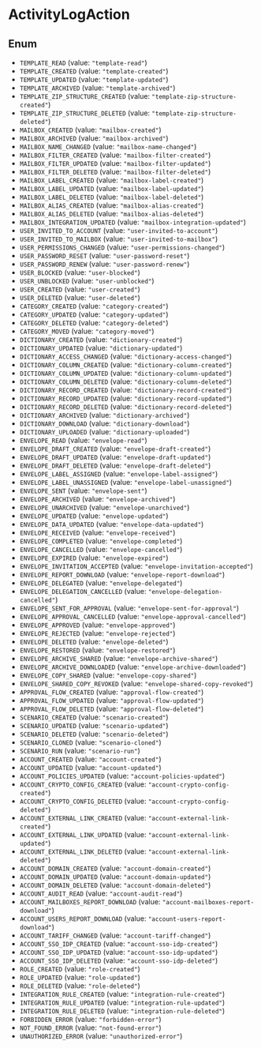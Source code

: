 # ActivityLogAction

## Enum

* `TEMPLATE_READ` (value: `"template-read"`)
* `TEMPLATE_CREATED` (value: `"template-created"`)
* `TEMPLATE_UPDATED` (value: `"template-updated"`)
* `TEMPLATE_ARCHIVED` (value: `"template-archived"`)
* `TEMPLATE_ZIP_STRUCTURE_CREATED` (value: `"template-zip-structure-created"`)
* `TEMPLATE_ZIP_STRUCTURE_DELETED` (value: `"template-zip-structure-deleted"`)
* `MAILBOX_CREATED` (value: `"mailbox-created"`)
* `MAILBOX_ARCHIVED` (value: `"mailbox-archived"`)
* `MAILBOX_NAME_CHANGED` (value: `"mailbox-name-changed"`)
* `MAILBOX_FILTER_CREATED` (value: `"mailbox-filter-created"`)
* `MAILBOX_FILTER_UPDATED` (value: `"mailbox-filter-updated"`)
* `MAILBOX_FILTER_DELETED` (value: `"mailbox-filter-deleted"`)
* `MAILBOX_LABEL_CREATED` (value: `"mailbox-label-created"`)
* `MAILBOX_LABEL_UPDATED` (value: `"mailbox-label-updated"`)
* `MAILBOX_LABEL_DELETED` (value: `"mailbox-label-deleted"`)
* `MAILBOX_ALIAS_CREATED` (value: `"mailbox-alias-created"`)
* `MAILBOX_ALIAS_DELETED` (value: `"mailbox-alias-deleted"`)
* `MAILBOX_INTEGRATION_UPDATED` (value: `"mailbox-integration-updated"`)
* `USER_INVITED_TO_ACCOUNT` (value: `"user-invited-to-account"`)
* `USER_INVITED_TO_MAILBOX` (value: `"user-invited-to-mailbox"`)
* `USER_PERMISSIONS_CHANGED` (value: `"user-permissions-changed"`)
* `USER_PASSWORD_RESET` (value: `"user-password-reset"`)
* `USER_PASSWORD_RENEW` (value: `"user-password-renew"`)
* `USER_BLOCKED` (value: `"user-blocked"`)
* `USER_UNBLOCKED` (value: `"user-unblocked"`)
* `USER_CREATED` (value: `"user-created"`)
* `USER_DELETED` (value: `"user-deleted"`)
* `CATEGORY_CREATED` (value: `"category-created"`)
* `CATEGORY_UPDATED` (value: `"category-updated"`)
* `CATEGORY_DELETED` (value: `"category-deleted"`)
* `CATEGORY_MOVED` (value: `"category-moved"`)
* `DICTIONARY_CREATED` (value: `"dictionary-created"`)
* `DICTIONARY_UPDATED` (value: `"dictionary-updated"`)
* `DICTIONARY_ACCESS_CHANGED` (value: `"dictionary-access-changed"`)
* `DICTIONARY_COLUMN_CREATED` (value: `"dictionary-column-created"`)
* `DICTIONARY_COLUMN_UPDATED` (value: `"dictionary-column-updated"`)
* `DICTIONARY_COLUMN_DELETED` (value: `"dictionary-column-deleted"`)
* `DICTIONARY_RECORD_CREATED` (value: `"dictionary-record-created"`)
* `DICTIONARY_RECORD_UPDATED` (value: `"dictionary-record-updated"`)
* `DICTIONARY_RECORD_DELETED` (value: `"dictionary-record-deleted"`)
* `DICTIONARY_ARCHIVED` (value: `"dictionary-archived"`)
* `DICTIONARY_DOWNLOAD` (value: `"dictionary-download"`)
* `DICTIONARY_UPLOADED` (value: `"dictionary-uploaded"`)
* `ENVELOPE_READ` (value: `"envelope-read"`)
* `ENVELOPE_DRAFT_CREATED` (value: `"envelope-draft-created"`)
* `ENVELOPE_DRAFT_UPDATED` (value: `"envelope-draft-updated"`)
* `ENVELOPE_DRAFT_DELETED` (value: `"envelope-draft-deleted"`)
* `ENVELOPE_LABEL_ASSIGNED` (value: `"envelope-label-assigned"`)
* `ENVELOPE_LABEL_UNASSIGNED` (value: `"envelope-label-unassigned"`)
* `ENVELOPE_SENT` (value: `"envelope-sent"`)
* `ENVELOPE_ARCHIVED` (value: `"envelope-archived"`)
* `ENVELOPE_UNARCHIVED` (value: `"envelope-unarchived"`)
* `ENVELOPE_UPDATED` (value: `"envelope-updated"`)
* `ENVELOPE_DATA_UPDATED` (value: `"envelope-data-updated"`)
* `ENVELOPE_RECEIVED` (value: `"envelope-received"`)
* `ENVELOPE_COMPLETED` (value: `"envelope-completed"`)
* `ENVELOPE_CANCELLED` (value: `"envelope-cancelled"`)
* `ENVELOPE_EXPIRED` (value: `"envelope-expired"`)
* `ENVELOPE_INVITATION_ACCEPTED` (value: `"envelope-invitation-accepted"`)
* `ENVELOPE_REPORT_DOWNLOAD` (value: `"envelope-report-download"`)
* `ENVELOPE_DELEGATED` (value: `"envelope-delegated"`)
* `ENVELOPE_DELEGATION_CANCELLED` (value: `"envelope-delegation-cancelled"`)
* `ENVELOPE_SENT_FOR_APPROVAL` (value: `"envelope-sent-for-approval"`)
* `ENVELOPE_APPROVAL_CANCELLED` (value: `"envelope-approval-cancelled"`)
* `ENVELOPE_APPROVED` (value: `"envelope-approved"`)
* `ENVELOPE_REJECTED` (value: `"envelope-rejected"`)
* `ENVELOPE_DELETED` (value: `"envelope-deleted"`)
* `ENVELOPE_RESTORED` (value: `"envelope-restored"`)
* `ENVELOPE_ARCHIVE_SHARED` (value: `"envelope-archive-shared"`)
* `ENVELOPE_ARCHIVE_DOWNLOADED` (value: `"envelope-archive-downloaded"`)
* `ENVELOPE_COPY_SHARED` (value: `"envelope-copy-shared"`)
* `ENVELOPE_SHARED_COPY_REVOKED` (value: `"envelope-shared-copy-revoked"`)
* `APPROVAL_FLOW_CREATED` (value: `"approval-flow-created"`)
* `APPROVAL_FLOW_UPDATED` (value: `"approval-flow-updated"`)
* `APPROVAL_FLOW_DELETED` (value: `"approval-flow-deleted"`)
* `SCENARIO_CREATED` (value: `"scenario-created"`)
* `SCENARIO_UPDATED` (value: `"scenario-updated"`)
* `SCENARIO_DELETED` (value: `"scenario-deleted"`)
* `SCENARIO_CLONED` (value: `"scenario-cloned"`)
* `SCENARIO_RUN` (value: `"scenario-run"`)
* `ACCOUNT_CREATED` (value: `"account-created"`)
* `ACCOUNT_UPDATED` (value: `"account-updated"`)
* `ACCOUNT_POLICIES_UPDATED` (value: `"account-policies-updated"`)
* `ACCOUNT_CRYPTO_CONFIG_CREATED` (value: `"account-crypto-config-created"`)
* `ACCOUNT_CRYPTO_CONFIG_DELETED` (value: `"account-crypto-config-deleted"`)
* `ACCOUNT_EXTERNAL_LINK_CREATED` (value: `"account-external-link-created"`)
* `ACCOUNT_EXTERNAL_LINK_UPDATED` (value: `"account-external-link-updated"`)
* `ACCOUNT_EXTERNAL_LINK_DELETED` (value: `"account-external-link-deleted"`)
* `ACCOUNT_DOMAIN_CREATED` (value: `"account-domain-created"`)
* `ACCOUNT_DOMAIN_UPDATED` (value: `"account-domain-updated"`)
* `ACCOUNT_DOMAIN_DELETED` (value: `"account-domain-deleted"`)
* `ACCOUNT_AUDIT_READ` (value: `"account-audit-read"`)
* `ACCOUNT_MAILBOXES_REPORT_DOWNLOAD` (value: `"account-mailboxes-report-download"`)
* `ACCOUNT_USERS_REPORT_DOWNLOAD` (value: `"account-users-report-download"`)
* `ACCOUNT_TARIFF_CHANGED` (value: `"account-tariff-changed"`)
* `ACCOUNT_SSO_IDP_CREATED` (value: `"account-sso-idp-created"`)
* `ACCOUNT_SSO_IDP_UPDATED` (value: `"account-sso-idp-updated"`)
* `ACCOUNT_SSO_IDP_DELETED` (value: `"account-sso-idp-deleted"`)
* `ROLE_CREATED` (value: `"role-created"`)
* `ROLE_UPDATED` (value: `"role-updated"`)
* `ROLE_DELETED` (value: `"role-deleted"`)
* `INTEGRATION_RULE_CREATED` (value: `"integration-rule-created"`)
* `INTEGRATION_RULE_UPDATED` (value: `"integration-rule-updated"`)
* `INTEGRATION_RULE_DELETED` (value: `"integration-rule-deleted"`)
* `FORBIDDEN_ERROR` (value: `"forbidden-error"`)
* `NOT_FOUND_ERROR` (value: `"not-found-error"`)
* `UNAUTHORIZED_ERROR` (value: `"unauthorized-error"`)
